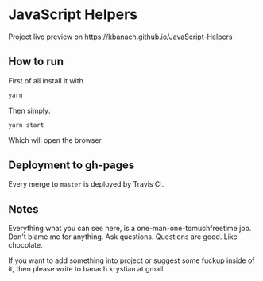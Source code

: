 # JavaScript Helpers

Project live preview on https://kbanach.github.io/JavaScript-Helpers

## How to run

First of all install it with

```bash
yarn
```

Then simply:

```bash
yarn start
```

Which will open the browser.

## Deployment to gh-pages

Every merge to `master` is deployed by Travis CI.

## Notes

Everything what you can see here, is a one-man-one-tomuchfreetime job. Don't blame me for anything. Ask questions.
Questions are good. Like chocolate.

If you want to add something into project or suggest some fuckup inside of it, then please write
to banach.krystian at gmail.
